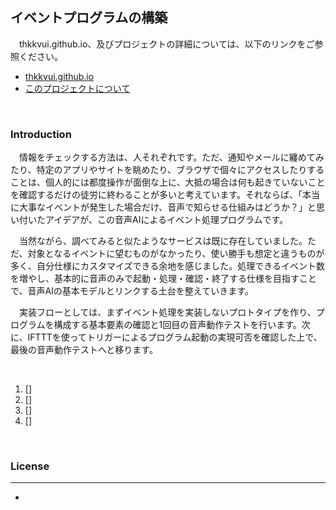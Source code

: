 ## **イベントプログラムの構築**

　thkkvui.github.io、及びプロジェクトの詳細については、以下のリンクをご参照ください。

- [thkkvui.github.io](https://thkkvui.github.io)
- [このプロジェクトについて](https://thkkvui.github.io/about)

&emsp;

### **Introduction**

　情報をチェックする方法は、人それぞれです。ただ、通知やメールに纏めてみたり、特定のアプリやサイトを眺めたり、ブラウザで個々にアクセスしたりすることは、個人的には都度操作が面倒な上に、大抵の場合は何も起きていないことを確認するだけの徒労に終わることが多いと考えています。それならば、「本当に大事なイベントが発生した場合だけ、音声で知らせる仕組みはどうか？」と思い付いたアイデアが、この音声AIによるイベント処理プログラムです。

　当然ながら、調べてみると似たようなサービスは既に存在していました。ただ、対象となるイベントに望むものがなかったり、使い勝手も想定と違うものが多く、自分仕様にカスタマイズできる余地を感じました。処理できるイベント数を増やし、基本的に音声のみで起動・処理・確認・終了する仕様を目指すことで、音声AIの基本モデルとリンクする土台を整えていきます。

　実装フローとしては、まずイベント処理を実装しないプロトタイプを作り、プログラムを構成する基本要素の確認と1回目の音声動作テストを行います。次に、IFTTTを使ってトリガーによるプログラム起動の実現可否を確認した上で、最後の音声動作テストへと移ります。

&emsp;

1. []
2. []
3. []
4. []

&emsp;

### **License**
---
-

&emsp;
